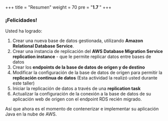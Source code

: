 +++
title = "Resumen"
weight = 70
pre = "<b>1.7 </b>"
+++

### ¡Felicidades! 

Usted ha logrado:

1. Crear una nueva base de datos gestionada, utilizando **Amazon Relational Database Service**.
2. Crear una instancia de replicación del **AWS Database Migration Service replication instance** - que le permite replicar datos entre bases de datos
3. Crear los **endpoints de la base de datos de origen y de destino**
4. Modificar la configuración de la base de datos de origen para permitir la **replicación continua de datos** (Esta actividad la realizó usted durante este taller)
5. Iniciar la replicación de datos a través de una **replication task**
6. Actualizar la configuración de la conexión a la base de datos de su aplicación web de origen con el endpoint RDS recién migrado.

Así que ahora es el momento de contenerizar e implementar su aplicación Java en la nube de AWS.
